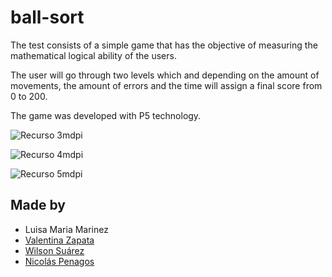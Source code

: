 # ball-sort

The test consists of a simple game that has the objective of measuring the mathematical logical ability of the users.

The user will go through two levels which and depending on the amount of movements, the amount of errors and the time will assign a final score from 0 to 200.

The game was developed with P5 technology.

![Recurso 3mdpi](https://user-images.githubusercontent.com/47872252/115505409-08d8d700-a23f-11eb-92b4-90c379137e78.png)

![Recurso 4mdpi](https://user-images.githubusercontent.com/47872252/115505413-0b3b3100-a23f-11eb-8955-da4cd0643d8d.png)

![Recurso 5mdpi](https://user-images.githubusercontent.com/47872252/115505607-53f2ea00-a23f-11eb-9796-bbb52c869440.png)





## Made by
  <ul>
  <li><div><a title="Luisa Maria Marinez">Luisa Maria Marinez</a>   </div></li>
   <li><div><a href="https://github.com/valentinaz0306" title=Valentina Zapata">Valentina Zapata</a>   </div></li>
    <li><div><a href="https://github.com/WilsonR8" title="Wilson Suárez">Wilson Suárez</a>   </div></li>
  <li><div><a href="https://github.com/nicolaspenagos" title="Nicolas Penagos">Nicolás Penagos</a>   </div></li>
  </ul> 
